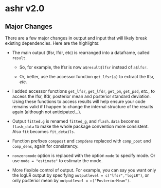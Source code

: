 # ashr v2.0

## Major Changes

There are a few major changes in output and input that will likely
break existing dependencies. Here are the highlights:

+ The main output (lfsr, lfdr, etc) is rearranged into a dataframe,
  called `result`.

    - So, for example, the lfsr is now `a$result$lfsr` instead of `a$lfsr`.
    
    - Or, better, use the accessor function `get_lfsr(a)` to extract
      the lfsr, *etc.*

+ I added accessor functions `get_lfsr`, `get_lfdr`, `get_pm`,
`get_psd`, *etc.*, to access the lfsr, lfdr, posterior mean and
posterior standard deviation. Using these functions to access results
will help ensure your code remains valid if I happen to change the
internal structure of the results again (although not anticipated...).

+ Output `fitted.g` is renamed `fitted_g`, and `flash.data` becomes
`flash_data` to make the whole package convention more consistent.
Also `fit` becomes `fit_details`.

+ Function prefixes `comppost` and `compdens` replaced with
`comp_post` and `comp_dens`, again for consistency.

+ `nonzeromode` option is replaced with the option `mode` to specify
mode. Or use `mode = "estimate"` to estimate the mode.

+ More flexible control of output. For example, you can say you want
only the logLR output by specifying `outputlevel = c("lfsr","logLR")`,
or only posterior mean by `outputlevel = c("PosteriorMean")`.
